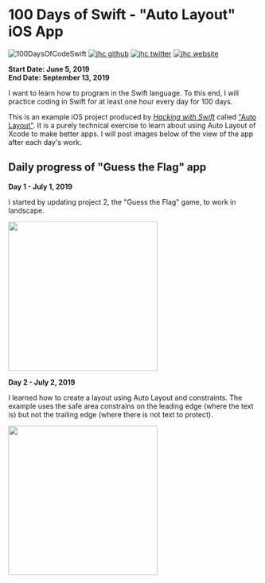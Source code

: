 # 100 Days of Swift - "Auto Layout" iOS App

![100DaysOfCodeSwift](https://img.shields.io/badge/100DaysOfCode-Swift-FA7343.svg?style=flat&logo=swift)
[![jhc github](https://img.shields.io/badge/GitHub-jhrcook-lightgrey.svg?style=flat&logo=github)](https://github.com/jhrcook)
[![jhc twitter](https://img.shields.io/badge/Twitter-JoshDoesaThing-00aced.svg?style=flat&logo=twitter)](https://twitter.com/JoshDoesa)
[![jhc website](https://img.shields.io/badge/Website-JoshDoesaThing-5087B2.svg?style=flat&logo=telegram)](https://www.joshdoesathing.com)

**Start Date: June 5, 2019  
End Date: September 13, 2019**

I want to learn how to program in the Swift language. To this end, I will practice coding in Swift for at least one hour every day for 100 days.

This is an example iOS project produced by [*Hacking with Swift*](https://www.hackingwithswift.com/read) called ["Auto Layout"](https://www.hackingwithswift.com/read/6/overview). It is a purely technical exercise to learn about using Auto Layout of Xcode to make better apps. I will post images below of the view of the app after each day's work.

## Daily progress of "Guess the Flag" app

**Day 1 - July 1, 2019**

I started by updating project 2, the "Guess the Flag" game, to work in landscape.

<img src="progress_screenshots/Jul-01-2019 16-55-22.gif" width="300"/>

**Day 2 - July 2, 2019**

I learned how to create a layout using Auto Layout and constraints. The example uses the safe area constrains on the leading edge (where the text is) but not the trailing edge (where there is not text to protect).

<img src="progress_screenshots/Jul-02-2019 09-26-39.gif" width="300"/>